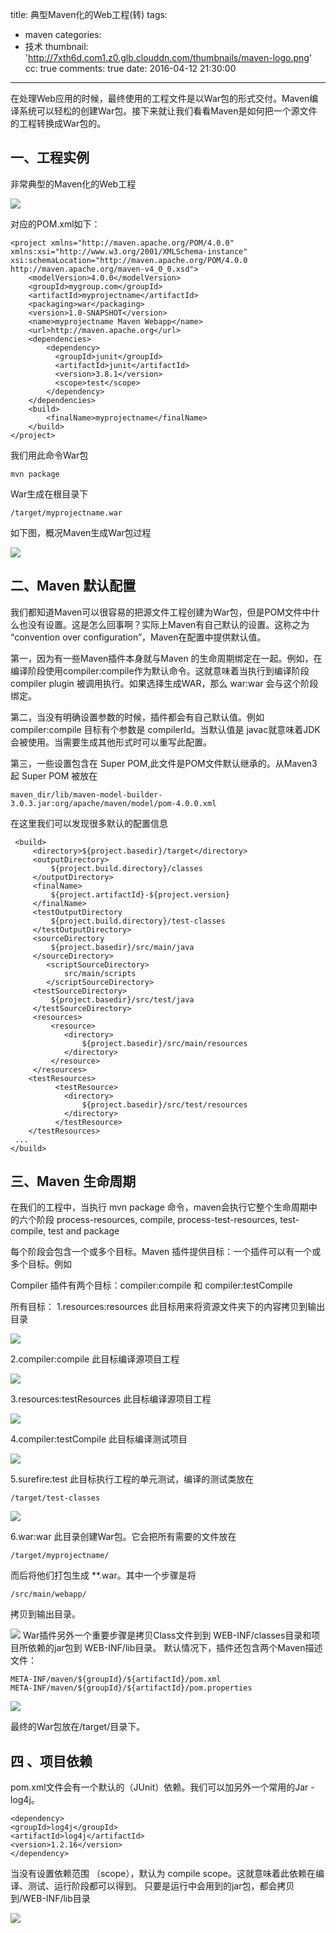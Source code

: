 title: 典型Maven化的Web工程(转)
tags:
  - maven
categories:
  - 技术
thumbnail: 'http://7xth6d.com1.z0.glb.clouddn.com/thumbnails/maven-logo.png'
cc: true
comments: true
date: 2016-04-12 21:30:00

---
在处理Web应用的时候，最终使用的工程文件是以War包的形式交付。Maven编译系统可以轻松的创建War包。接下来就让我们看看Maven是如何把一个源文件的工程转换成War包的。

<!-- more -->

## 一、工程实例
非常典型的Maven化的Web工程

![](http://7xth6d.com1.z0.glb.clouddn.com/posts/maven-project/maven1.png)

对应的POM.xml如下：

	<project xmlns="http://maven.apache.org/POM/4.0.0" xmlns:xsi="http://www.w3.org/2001/XMLSchema-instance" xsi:schemaLocation="http://maven.apache.org/POM/4.0.0 http://maven.apache.org/maven-v4_0_0.xsd">
	    <modelVersion>4.0.0</modelVersion>
	    <groupId>mygroup.com</groupId>
	    <artifactId>myprojectname</artifactId>
	    <packaging>war</packaging>
	    <version>1.0-SNAPSHOT</version>
	    <name>myprojectname Maven Webapp</name>
	    <url>http://maven.apache.org</url>
	    <dependencies>
	        <dependency>
	          <groupId>junit</groupId>
	          <artifactId>junit</artifactId>
	          <version>3.8.1</version>
	          <scope>test</scope>
	        </dependency>
	    </dependencies>
	    <build>
	        <finalName>myprojectname</finalName>
	    </build>
	</project>

我们用此命令War包

    mvn package
    
War生成在根目录下

    /target/myprojectname.war
    
如下图，概况Maven生成War包过程        

![](http://7xth6d.com1.z0.glb.clouddn.com/posts/maven-project/maven2.png)

## 二、Maven 默认配置
我们都知道Maven可以很容易的把源文件工程创建为War包，但是POM文件中什么也没有设置。这是怎么回事啊？实际上Maven有自己默认的设置。这称之为 “convention over configuration”，Maven在配置中提供默认值。

第一，因为有一些Maven插件本身就与Maven 的生命周期绑定在一起。例如，在编译阶段使用compiler:compile作为默认命令。这就意味着当执行到编译阶段compiler plugin 被调用执行。如果选择生成WAR，那么 war:war 会与这个阶段绑定。

第二，当没有明确设置参数的时候，插件都会有自己默认值。例如 compiler:compile 目标有个参数是 compilerId。当默认值是 javac就意味着JDK 会被使用。当需要生成其他形式时可以重写此配置。

第三，一些设置包含在 Super POM,此文件是POM文件默认继承的。从Maven3 起 Super POM 被放在

    maven_dir/lib/maven-model-builder-3.0.3.jar:org/apache/maven/model/pom-4.0.0.xml
    
在这里我们可以发现很多默认的配置信息

	 <build>
	     <directory>${project.basedir}/target</directory>
	     <outputDirectory>
	         ${project.build.directory}/classes
	     </outputDirectory>
	     <finalName>
	         ${project.artifactId}-${project.version}
	     </finalName>
	     <testOutputDirectory
	         ${project.build.directory}/test-classes
	     </testOutputDirectory>
	     <sourceDirectory
	         ${project.basedir}/src/main/java
	     </sourceDirectory>
	        <scriptSourceDirectory>
	            src/main/scripts
	        </scriptSourceDirectory>
	     <testSourceDirectory>
	         ${project.basedir}/src/test/java
	     </testSourceDirectory>
	     <resources>
	         <resource>
	            <directory>
	                ${project.basedir}/src/main/resources
	            </directory>
	         </resource>
	     </resources>
	    <testResources>
	          <testResource>
	            <directory>
	                ${project.basedir}/src/test/resources
	            </directory>
	          </testResource>
	    </testResources>
	 ...
	</build>
	
## 三、Maven 生命周期

在我们的工程中，当执行 mvn package 命令，maven会执行它整个生命周期中的六个阶段
process-resources, compile, process-test-resources, test-compile, test and package

每个阶段会包含一个或多个目标。Maven 插件提供目标：一个插件可以有一个或多个目标。例如

Compiler 插件有两个目标：compiler:compile 和 compiler:testCompile

所有目标：
1.resources:resources
此目标用来将资源文件夹下的内容拷贝到输出目录

![](http://7xth6d.com1.z0.glb.clouddn.com/posts/maven-project/maven3.png)

2.compiler:compile
此目标编译源项目工程

![](http://7xth6d.com1.z0.glb.clouddn.com/posts/maven-project/maven4.png)

3.resources:testResources
此目标编译源项目工程

![](http://7xth6d.com1.z0.glb.clouddn.com/posts/maven-project/maven5.png)

4.compiler:testCompile
此目标编译测试项目	

![](http://7xth6d.com1.z0.glb.clouddn.com/posts/maven-project/maven6.png)

5.surefire:test
此目标执行工程的单元测试，编译的测试类放在

    /target/test-classes
    
![](http://7xth6d.com1.z0.glb.clouddn.com/posts/maven-project/maven7.png)

6.war:war
此目录创建War包。它会把所有需要的文件放在
    
    /target/myprojectname/
    
而后将他们打包生成 **.war。其中一个步骤是将

    /src/main/webapp/
    
拷贝到输出目录。        

![](http://7xth6d.com1.z0.glb.clouddn.com/posts/maven-project/maven8.png)
War插件另外一个重要步骤是拷贝Class文件到到 WEB-INF/classes目录和项目所依赖的jar包到 WEB-INF/lib目录。
默认情况下，插件还包含两个Maven描述文件：

	META-INF/maven/${groupId}/${artifactId}/pom.xml
	META-INF/maven/${groupId}/${artifactId}/pom.properties
	
![](http://7xth6d.com1.z0.glb.clouddn.com/posts/maven-project/maven9.png)

最终的War包放在/target/目录下。

## 四 、项目依赖
pom.xml文件会有一个默认的（JUnit）依赖。我们可以加另外一个常用的Jar - log4j。

	<dependency>
    <groupId>log4j</groupId>
    <artifactId>log4j</artifactId>
    <version>1.2.16</version>
	</dependency>
当没有设置依赖范围 （scope），默认为 compile scope。这就意味着此依赖在编译、测试、运行阶段都可以得到。
只要是运行中会用到的jar包，都会拷贝到/WEB-INF/lib目录

![](http://7xth6d.com1.z0.glb.clouddn.com/posts/maven-project/maven10.png)


